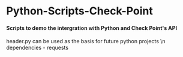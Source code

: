 # Python-Scripts-Check-Point

#### Scripts to demo the intergration with Python and Check Point's API

header.py can be used as the basis for future python projects \n
dependencies - requests

